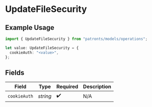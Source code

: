 # UpdateFileSecurity

## Example Usage

```typescript
import { UpdateFileSecurity } from "patronts/models/operations";

let value: UpdateFileSecurity = {
  cookieAuth: "<value>",
};
```

## Fields

| Field              | Type               | Required           | Description        |
| ------------------ | ------------------ | ------------------ | ------------------ |
| `cookieAuth`       | *string*           | :heavy_check_mark: | N/A                |